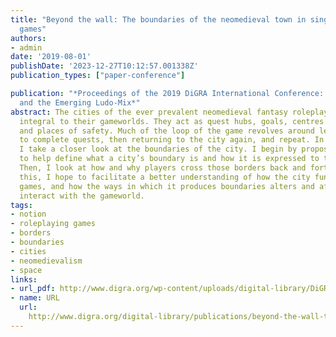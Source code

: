 ```yaml
---
title: "Beyond the wall: The boundaries of the neomedieval town in singleplayer roleplaying
  games"
authors:
- admin
date: '2019-08-01'
publishDate: '2023-12-27T10:12:57.001338Z'
publication_types: ["paper-conference"]

publication: "*Proceedings of the 2019 DiGRA International Conference: Game, Play
  and the Emerging Ludo-Mix*"
abstract: The cities of the ever prevalent neomedieval fantasy roleplaying game are
  integral to their gameworlds. They act as quest hubs, goals, centres for action
  and places of safety. Much of the loop of the game revolves around leaving the city
  to complete quests, then returning to the city again, and repeat. In this paper,
  I take a closer look at the boundaries of the city. I begin by proposing a model
  to help define what a city’s boundary is and how it is expressed to the player.
  Then, I look at how and why players cross those borders back and forth. Through
  this, I hope to facilitate a better understanding of how the city functions in roleplaying
  games, and how the ways in which it produces boundaries alters and affects how players
  interact with the gameworld.
tags:
- notion
- roleplaying games
- borders
- boundaries
- cities
- neomedievalism
- space
links:
- url_pdf: http://www.digra.org/wp-content/uploads/digital-library/DiGRA_2019_paper_97.pdf
- name: URL
  url: 
    http://www.digra.org/digital-library/publications/beyond-the-wall-the-boundaries-of-the-neomedieval-town-in-singleplayer-roleplaying-games/
---
```

